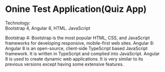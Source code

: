 # Onine Test Application(Quiz App)





Technology: 	
Bootstrap 4, Angular 8, HTML. JavaScript

Bootstrap 4:
		Bootstrap is the most popular HTML, CSS, and JavaScript frameworks  for developing responsive, mobile-first web sites.
Angular 8: 
		Angular 8 is an open-source, client-side TypeScript based JavaScript framework. It is written in TypeScript and complied into JavaScript. Angular 8 is used to create dynamic web applications. It is very similar to its previous versions except having some extensive features.

